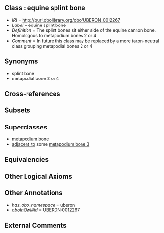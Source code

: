 
## Class : equine splint bone

 * *IRI* = http://purl.obolibrary.org/obo/UBERON_0012267
 * *Label* = equine splint bone
 * *Definition* = The splint bones sit either side of the equine cannon bone. Homologous to metapodium bones 2 or 4
 * *Comment* = In future this class may be replaced by a more taxon-neutral class grouping metapodial bones 2 or 4

## Synonyms

 * splint bone
 * metapodial bone 2 or 4

## Cross-references


## Subsets


## Superclasses

 * [metapodium bone](../../UBERON/21/UBERON_0003821.md)
 * [adjacent_to](../../RO/20/RO_0002220.md) some [metapodium bone 3](../../UBERON/83/UBERON_0013583.md)

## Equivalencies


## Other Logical Axioms


## Other Annotations

 * *[has_obo_namespace](../../ce/oboInOwl#hasOBONamespace.md)* = uberon
 * *[oboInOwl#id](../../id/oboInOwl#id.md)* = UBERON:0012267

## External Comments

